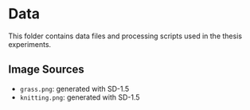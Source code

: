 # Data

This folder contains data files and processing scripts used in the thesis experiments.


## Image Sources

- `grass.png`: generated with SD-1.5
- `knitting.png`: generated with SD-1.5
